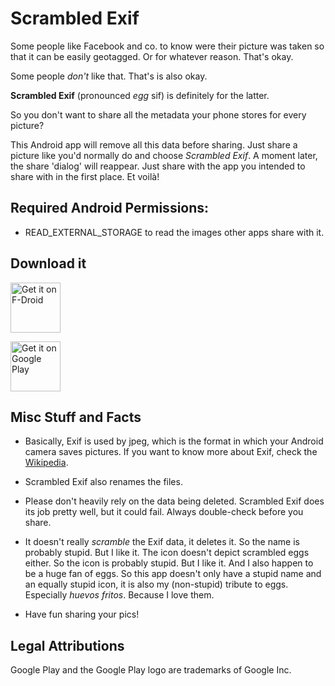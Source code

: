 # Scrambled Exif

Some people like Facebook and co. to know were their picture was taken so that it can be easily geotagged. Or for whatever reason. That's okay.

Some people *don't* like that. That's is also okay.

**Scrambled Exif** (pronounced *egg* sif) is definitely for the latter.

So you don't want to share all the metadata your phone stores for every picture?

This Android app will remove all this data before sharing. Just share a picture like you'd normally do and choose *Scrambled Exif*. A moment later, the share 'dialog' will reappear. Just share with the app you intended to share with in the first place. Et voilà!

## Required Android Permissions:

- READ_EXTERNAL_STORAGE to read the images other apps share with it.

## Download it

[<img src="https://f-droid.org/badge/get-it-on.png"
      alt="Get it on F-Droid"
      height="80">](https://f-droid.org/app/com.jarsilio.android.scrambledeggsif)

[<img src="https://gitlab.com/juanitobananas/wave-up/raw/master/google-play-store/google-play-badge.png"
      alt="Get it on Google Play"
      height="80">](https://play.google.com/store/apps/details?id=com.jarsilio.android.scrambledeggsif)

## Misc Stuff and Facts

- Basically, Exif is used by jpeg, which is the format in which your Android camera saves pictures. If you want to know more about Exif, check the [Wikipedia](https://en.wikipedia.org/wiki/Exif).

- Scrambled Exif also renames the files.

- Please don't heavily rely on the data being deleted. Scrambled Exif does its job pretty well, but it could fail. Always double-check before you share.

- It doesn't really *scramble* the Exif data, it deletes it. So the name is probably stupid. But I like it. The icon doesn't depict scrambled eggs either. So the icon is probably stupid. But I like it. And I also happen to be a huge fan of eggs. So this app doesn't only have a stupid name and an equally stupid icon, it is also my (non-stupid) tribute to eggs. Especially *huevos fritos*. Because I love them.

- Have fun sharing your pics!
 
## Legal Attributions

Google Play and the Google Play logo are trademarks of Google Inc.
